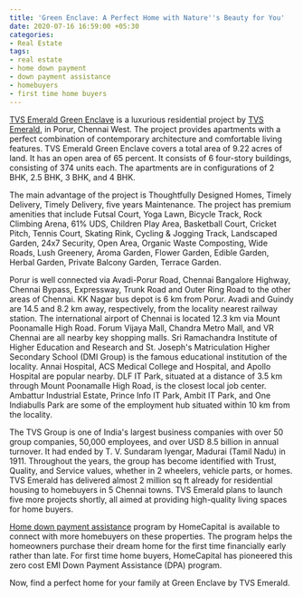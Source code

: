 ```yaml
---
title: 'Green Enclave: A Perfect Home with Nature''s Beauty for You'
date: 2020-07-16 16:59:00 +05:30
categories:
- Real Estate
tags:
- real estate
- home down payment
- down payment assistance
- homebuyers
- first time home buyers
---
```


[TVS Emerald Green Enclave](https://homecapital.in/property/445/green-enclave-3-bhk) is a luxurious residential project by [TVS Emerald](https://homecapital.in/offering/developer/TVS-Emerald), in Porur, Chennai West. The project provides apartments with a perfect combination of contemporary architecture and comfortable living features. TVS Emerald Green Enclave covers a total area of 9.22 acres of land. It has an open area of 65 percent. It consists of 6 four-story buildings, consisting of 374 units each. The apartments are in configurations of 2 BHK, 2.5 BHK, 3 BHK, and 4 BHK.

The main advantage of the project is Thoughtfully Designed Homes, Timely Delivery, Timely Delivery, five years Maintenance. The project has premium amenities that include Futsal Court, Yoga Lawn, Bicycle Track, Rock Climbing Arena, 61% UDS, Children Play Area, Basketball Court, Cricket Pitch, Tennis Court, Skating Rink, Cycling & Jogging Track, Landscaped Garden, 24x7 Security, Open Area, Organic Waste Composting, Wide Roads, Lush Greenery, Aroma Garden, Flower Garden, Edible Garden, Herbal Garden, Private Balcony Garden, Terrace Garden.

Porur is well connected via Avadi-Porur Road, Chennai Bangalore Highway, Chennai Bypass, Expressway, Trunk Road and Outer Ring Road to the other areas of Chennai. KK Nagar bus depot is 6 km from Porur. Avadi and Guindy are 14.5 and 8.2 km away, respectively, from the locality nearest railway station. The international airport of Chennai is located 12.3 km via Mount Poonamalle High Road. Forum Vijaya Mall, Chandra Metro Mall, and VR Chennai are all nearby key shopping malls. Sri Ramachandra Institute of Higher Education and Research and St. Joseph's Matriculation Higher Secondary School (DMI Group) is the famous educational institution of the locality. Annai Hospital, ACS Medical College and Hospital, and Apollo Hospital are popular nearby. DLF IT Park, situated at a distance of 3.5 km through Mount Poonamalle High Road, is the closest local job center. Ambattur Industrial Estate, Prince Info IT Park, Ambit IT Park, and One Indiabulls Park are some of the employment hub situated within 10 km from the locality. 

The TVS Group is one of India's largest business companies with over 50 group companies, 50,000 employees, and over USD 8.5 billion in annual turnover. It had ended by T. V. Sundaram Iyengar, Madurai (Tamil Nadu) in 1911. Throughout the years, the group has become identified with Trust, Quality, and Service values, whether in 2 wheelers, vehicle parts, or homes. TVS Emerald has delivered almost 2 million sq ft already for residential housing to homebuyers in 5 Chennai towns. TVS Emerald plans to launch five more projects shortly, all aimed at providing high-quality living spaces for home buyers.

[Home down payment assistance](https://homecapital.in/about-us) program by HomeCapital is available to connect with more homebuyers on these properties. The program helps the homeowners purchase their dream home for the first time financially early rather than late. For first time home buyers, HomeCapital has pioneered this zero cost EMI Down Payment Assistance (DPA) program.

Now, find a perfect home for your family at Green Enclave by TVS Emerald.
